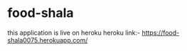 # food-shala
this application is live on heroku
heroku link:- https://food-shala0075.herokuapp.com/
